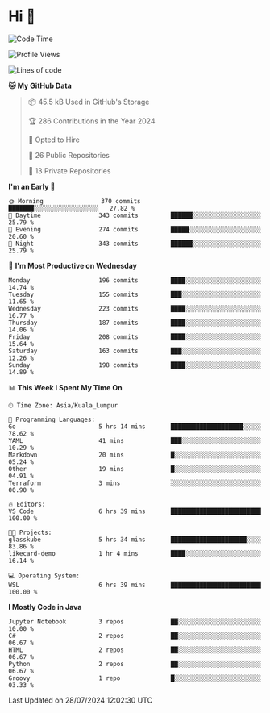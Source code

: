 <h1>Hi 👋</h1>

<!--START_SECTION:waka-->
![Code Time](http://img.shields.io/badge/Code%20Time-582%20hrs%2026%20mins-blue)

![Profile Views](http://img.shields.io/badge/Profile%20Views-102-blue)

![Lines of code](https://img.shields.io/badge/From%20Hello%20World%20I%27ve%20Written-1.2%20million%20lines%20of%20code-blue)

**🐱 My GitHub Data** 

> 📦 45.5 kB Used in GitHub's Storage 
 > 
> 🏆 286 Contributions in the Year 2024
 > 
> 💼 Opted to Hire
 > 
> 📜 26 Public Repositories 
 > 
> 🔑 13 Private Repositories 
 > 
**I'm an Early 🐤** 

```text
🌞 Morning                370 commits         ███████░░░░░░░░░░░░░░░░░░   27.82 % 
🌆 Daytime                343 commits         ██████░░░░░░░░░░░░░░░░░░░   25.79 % 
🌃 Evening                274 commits         █████░░░░░░░░░░░░░░░░░░░░   20.60 % 
🌙 Night                  343 commits         ██████░░░░░░░░░░░░░░░░░░░   25.79 % 
```
📅 **I'm Most Productive on Wednesday** 

```text
Monday                   196 commits         ████░░░░░░░░░░░░░░░░░░░░░   14.74 % 
Tuesday                  155 commits         ███░░░░░░░░░░░░░░░░░░░░░░   11.65 % 
Wednesday                223 commits         ████░░░░░░░░░░░░░░░░░░░░░   16.77 % 
Thursday                 187 commits         ████░░░░░░░░░░░░░░░░░░░░░   14.06 % 
Friday                   208 commits         ████░░░░░░░░░░░░░░░░░░░░░   15.64 % 
Saturday                 163 commits         ███░░░░░░░░░░░░░░░░░░░░░░   12.26 % 
Sunday                   198 commits         ████░░░░░░░░░░░░░░░░░░░░░   14.89 % 
```


📊 **This Week I Spent My Time On** 

```text
🕑︎ Time Zone: Asia/Kuala_Lumpur

💬 Programming Languages: 
Go                       5 hrs 14 mins       ████████████████████░░░░░   78.62 % 
YAML                     41 mins             ███░░░░░░░░░░░░░░░░░░░░░░   10.29 % 
Markdown                 20 mins             █░░░░░░░░░░░░░░░░░░░░░░░░   05.24 % 
Other                    19 mins             █░░░░░░░░░░░░░░░░░░░░░░░░   04.91 % 
Terraform                3 mins              ░░░░░░░░░░░░░░░░░░░░░░░░░   00.90 % 

🔥 Editors: 
VS Code                  6 hrs 39 mins       █████████████████████████   100.00 % 

🐱‍💻 Projects: 
glasskube                5 hrs 34 mins       █████████████████████░░░░   83.86 % 
likecard-demo            1 hr 4 mins         ████░░░░░░░░░░░░░░░░░░░░░   16.14 % 

💻 Operating System: 
WSL                      6 hrs 39 mins       █████████████████████████   100.00 % 
```

**I Mostly Code in Java** 

```text
Jupyter Notebook         3 repos             ██░░░░░░░░░░░░░░░░░░░░░░░   10.00 % 
C#                       2 repos             ██░░░░░░░░░░░░░░░░░░░░░░░   06.67 % 
HTML                     2 repos             ██░░░░░░░░░░░░░░░░░░░░░░░   06.67 % 
Python                   2 repos             ██░░░░░░░░░░░░░░░░░░░░░░░   06.67 % 
Groovy                   1 repo              █░░░░░░░░░░░░░░░░░░░░░░░░   03.33 % 
```




 Last Updated on 28/07/2024 12:02:30 UTC
<!--END_SECTION:waka-->
